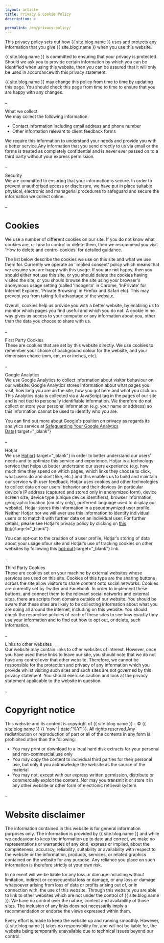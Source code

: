 ```yaml
---
layout: article
title: Privacy & Cookie Policy
description: >
 
permalink: /en/privacy-policy/
---
```


This privacy policy sets out how {{ site.blog.name }} uses and protects any information that you give {{ site.blog.name }} when you use this website.

{{ site.blog.name }} is committed to ensuring that your privacy is protected. Should we ask you to provide certain information by which you can be identified when using this website, then you can be assured that it will only be used in accordancewith this privacy statement.

{{ site.blog.name }} may change this policy from time to time by updating this page. You should check this page from time to time to ensure that you are happy with any changes.

\_

What we collect  
We may collect the following information:

- Contact information including email address and phone number
- Other information relevant to client feedback forms

We require this information to understand your needs and provide you with a better service.Any information that you send directly to us via email or the forms is treated as completely confidential and is never ever passed on to a third party without your express permission.

\_

Security  
We are committed to ensuring that your information is secure. In order to prevent unauthorised access or disclosure, we have put in place suitable physical, electronic and managerial procedures to safeguard and secure the information we collect online.

\_

# Cookies

We use a number of different cookies on our site. If you do not know what cookies are, or how to control or delete them, then we recommend you visit 'How to delete and control cookies' for detailed guidance.

The list below describe the cookies we use on this site and what we use them for. Currently we operate an 'implied consent' policy which means that we assume you are happy with this usage. If you are not happy, then you should either not use this site, or you should delete the cookies having visited the site, or you should browse the site using your browser's anonymous usage setting (called 'Incognito' in Chrome, 'InPrivate' for Internet Explorer, 'Private Browsing' in Firefox and Safari etc). This may prevent you from taking full advantage of the website.

Overall, cookies help us provide you with a better website, by enabling us to monitor which pages you find useful and which you do not. A cookie in no way gives us access to your computer or any information about you, other than the data you choose to share with us.

\_

First Party Cookies  
These are cookies that are set by this website directly. We use cookies to
remember your choice of background colour for the website, and your dimension choice (mm, cm, m
or inches, etc).

\_

Google Analytics  
We use Google Analytics to collect information about visitor behaviour on our website. Google Analytics stores information about what pages you visit, how long you are on the site, how you got here and what you click on. This Analytics data is collected via a JavaScript tag in the pages of our site and is not tied to personally identifiable information. We therefore do not collect or store your personal information (e.g. your name or address) so this information cannot be used to identify who you are.

You can find out more about Google's position on privacy as regards its analytics service at [Safeguarding Your Google Analytics Data](https://support.google.com/analytics/answer/6004245){:target="_blank"}

\_

Hotjar  
We use [Hotjar](http://www.hotjar.com){:target="_blank"} in order to better
understand our users’ needs and to optimize this service and experience. Hotjar is a technology
service that helps us better understand our users experience (e.g. how much time they spend on which pages, which links they choose to click, what users do and don’t like, etc.) and this enables us to build and maintain our service
with user feedback. Hotjar uses cookies and other technologies to collect data on our users’ behavior and their devices (in
particular device's IP address (captured and stored only in anonymized form), device screen size, device type (unique device identifiers), browser information, geographic location (country only), preferred language used to display our website). Hotjar stores this information in a pseudonymized user profile. Neither Hotjar nor we will ever use this information to identify individual users or to match it with further data on an individual user. For further details, please see Hotjar’s privacy policy by clicking on [this link](https://www.hotjar.com/legal/policies/privacy){:target="_blank"}.

You can opt-out to the creation of a user profile, Hotjar’s storing of data about your usage ofour site and Hotjar’s use of tracking cookies on other websites by following this [opt-out](https://www.hotjar.com/legal/compliance/opt-out){:target="_blank"} link.

\_

Third Party Cookies  
These are cookies set on your machine by external websites whose services are used on this site. Cookies of this type are the sharing buttons across the site allow visitors to share content onto social networks. Cookies are currently set by Twitter and Facebook. In order to implement these buttons, and connect them to the relevant social networks and external sites, there are scripts from domains outside of our website. You should be aware that these sites are likely to be collecting information about what you are doing all around the internet, including on this website. You should check the respective policies of each of these sites to see how exactly they use your information and to find out how to opt out, or delete, such information.

\_

Links to other websites  
Our website may contain links to other websites of interest. However, once you have used these links to leave our site, you should note that we do not have any control over that other website. Therefore, we cannot be responsible for the protection and privacy of any information which you provide whilst visiting such sites and such sites are not governed by this privacy statement. You should exercise caution and look at the privacy statement applicable to the website in question.

\_

# Copyright notice

This website and its content is copyright of {{ site.blog.name }} - © {{ site.blog.name }} {{ 'now' | date:"%Y" }}. All rights reserved.Any redistribution or reproduction of part or all of the contents in any form is prohibited other than the following:

- You may print or download to a local hard disk extracts for your personal and non-commercial use only
- You may copy the content to individual third parties for their personal use, but only if you acknowledge the website as the source of the material
- You may not, except with our express written permission, distribute or commercially exploit the content. Nor may you transmit it or store it in any other website or other form of electronic retrieval system.

\_

# Website disclaimer

The information contained in this website is for general information purposes only. The information is provided by {{ site.blog.name }} and while we endeavour to keep the information up to date and correct, we make no representations or warranties of any kind, express or implied, about the completeness, accuracy, reliability, suitability or availability with respect to the website or the information, products, services, or related graphics contained on the website for any purpose. Any reliance you place on such information is therefore strictly at your own risk.

In no event will we be liable for any loss or damage including without limitation, indirect or consequential loss or damage, or any loss or damage whatsoever arising from loss of data or profits arising out of, or in connection with, the use of this website. Through this website you are able to link to other websites which are not under the control of {{ site.blog.name }}. We have no control over the nature, content and availability of those sites. The inclusion of any links does not necessarily imply a recommendation or endorse the views expressed within them.

Every effort is made to keep the website up and running smoothly. However, {{ site.blog.name }} takes no responsibility for, and will not be liable for, the website being temporarily unavailable due to technical issues beyond our control.
